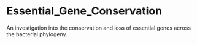 # Essential_Gene_Conservation
An investigation into the conservation and loss of essential genes across the bacterial phylogeny. 
